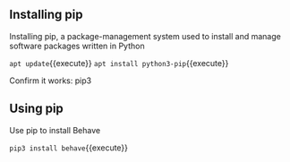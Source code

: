 ## Installing pip

Installing pip, a package-management system used to install and manage software packages written in Python

`apt update`{{execute}}
`apt install python3-pip`{{execute}}

Confirm it works: pip3

## Using pip
Use pip to install Behave

`pip3 install behave`{{execute}}
